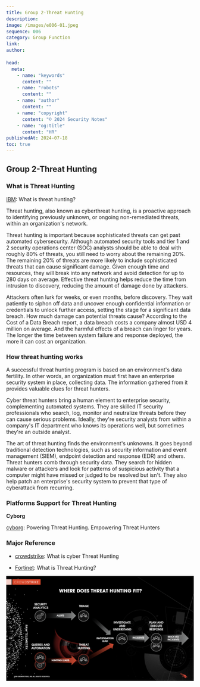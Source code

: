 ```yaml
---
title: Group 2-Threat Hunting
description:
image: /images/e006-01.jpeg
sequence: 006
category: Group Function
link:
author:

head:
  meta:
    - name: "keywords"
      content: ""
    - name: "robots"
      content: ""
    - name: "author"
      content: ""
    - name: "copyright"
      content: "© 2024 Security Notes"
    - name: "og:title"
      content: "HR"
publishedAt: 2024-07-18
toc: true
---
```


## Group 2-Threat Hunting

### What is Threat Hunting

<a href="https://www.ibm.com/topics/threat-hunting">IBM</a>: What is threat hunting?

Threat hunting, also known as cyberthreat hunting, is a proactive approach to identifying previously unknown, or ongoing non-remediated threats, within an organization's network.

Threat hunting is important because sophisticated threats can get past automated cybersecurity. Although automated security tools and tier 1 and 2 security operations center (SOC) analysts should be able to deal with roughly 80% of threats, you still need to worry about the remaining 20%. The remaining 20% of threats are more likely to include sophisticated threats that can cause significant damage. Given enough time and resources, they will break into any network and avoid detection for up to 280 days on average. Effective threat hunting helps reduce the time from intrusion to discovery, reducing the amount of damage done by attackers.

Attackers often lurk for weeks, or even months, before discovery. They wait patiently to siphon off data and uncover enough confidential information or credentials to unlock further access, setting the stage for a significant data breach. How much damage can potential threats cause? According to the Cost of a Data Breach report, a data breach costs a company almost USD 4 million on average. And the harmful effects of a breach can linger for years. The longer the time between system failure and response deployed, the more it can cost an organization.

### How threat hunting works

A successful threat hunting program is based on an environment's data fertility. In other words, an organization must first have an enterprise security system in place, collecting data. The information gathered from it provides valuable clues for threat hunters.

Cyber threat hunters bring a human element to enterprise security, complementing automated systems. They are skilled IT security professionals who search, log, monitor and neutralize threats before they can cause serious problems. Ideally, they're security analysts from within a company's IT department who knows its operations well, but sometimes they're an outside analyst.

The art of threat hunting finds the environment's unknowns. It goes beyond traditional detection technologies, such as security information and event management (SIEM), endpoint detection and response (EDR) and others. Threat hunters comb through security data. They search for hidden malware or attackers and look for patterns of suspicious activity that a computer might have missed or judged to be resolved but isn't. They also help patch an enterprise's security system to prevent that type of cyberattack from recurring.

### Platforms Support for Threat Hunting

**Cyborg**

<a href="https://www.cyborgsecurity.com/">cyborg</a>: Powering Threat Hunting. Empowering Threat Hunters

### Major Reference

- <a href="https://www.crowdstrike.com/cybersecurity-101/threat-hunting/">crowdstrike</a>: What is cyber Threat Hunting

- <a href="https://www.fortinet.com/tw/resources/cyberglossary/threat-hunting">Fortinet</a>: What is Threat Hunting?

![e006-01.jpeg](/images/e006-01.jpeg)
